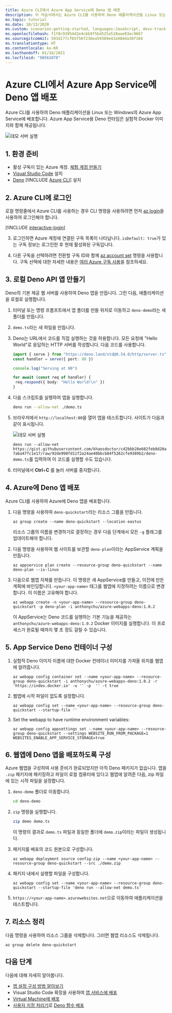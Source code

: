 ```yaml
---
title: Azure CLI에서 Azure App Service에 Deno 앱 배포
description: 이 자습서에서는 Azure CLI를 사용하여 Deno 애플리케이션을 Linux 또는 Windows의 Azure App Service에 배포합니다.
ms.topic: tutorial
ms.date: 10/13/2020
ms.custom: scenarios:getting-started, languages:JavaScript, devx-track-javascript
ms.openlocfilehash: f1f8c93954d2e4cbb8f5bd525a518aae03ec9667
ms.sourcegitcommit: 593d177cfb5f56f236ea59389e43a984da30f104
ms.translationtype: HT
ms.contentlocale: ko-KR
ms.lasthandoff: 01/18/2021
ms.locfileid: "98561078"
---
```

# <a name="deploy-deno-apps-to-azure-app-service-from-the-azure-cli"></a>Azure CLI에서 Azure App Service에 Deno 앱 배포

Azure CLI를 사용하여 Deno 애플리케이션을 Linux 또는 Windows의 Azure App Service에 배포합니다. Azure App Service용 Deno 런타임은 실험적 Docker 이미지와 함께 제공됩니다. 

![데모 서버 실행](../media/deploy-azure/deno-hello-world.png)

## <a name="1-prepare-your-environment"></a>1. 환경 준비

- 활성 구독이 있는 Azure 계정. [체험 계정 만들기](https://azure.microsoft.com/free/?utm_source=campaign&utm_campaign=vscode-tutorial-appservice-deno&mktingSource=vscode-tutorial-appservice-deno)
- [Visual Studio Code](https://code.visualstudio.com/) 설치
- [Deno](https://deno.land/#installation)
[!INCLUDE [Azure CLI](../../includes/azure-cli-prepare-your-environment-no-header.md)] 설치


## <a name="2-sign-in-to-azure-cli"></a>2. Azure CLI에 로그인

로컬 명령줄에서 Azure CLI를 사용하는 경우 CLI 명령을 사용하려면 먼저 [az login](/cli/azure/reference-index#az-login)을 사용하여 로그인해야 합니다.

[!INCLUDE [interactive-login](../../azure-cli/includes/interactive-login.md)]

3. 로그인하면 Azure 계정에 연결된 구독 목록이 나타납니다. `isDefault: true`가 있는 구독 정보는 로그인한 후 현재 활성화된 구독입니다. 

4. 다른 구독을 선택하려면 전환할 구독 ID와 함께 [az account set](/cli/azure/account#az-account-set) 명령을 사용합니다. 구독 선택에 대한 자세한 내용은 [여러 Azure 구독 사용](/cli/azure/manage-azure-subscriptions-azure-cli)을 참조하세요.

## <a name="3-create-local-deno-api-app"></a>3. 로컬 Deno API 앱 만들기

Deno의 기본 제공 웹 서버를 사용하여 Deno 앱을 만듭니다. 그런 다음, 애플리케이션을 로컬로 실행합니다.

1. 터미널 또는 명령 프롬프트에서 앱 폴더를 만들 위치로 이동하고 `deno-demo`라는 새 폴더를 만듭니다.

1. `demo.ts`라는 새 파일을 만듭니다.
1. Deno는 URL에서 코드를 직접 실행하는 것을 허용합니다. 모든 요청에 "Hello World"로 응답하는 HTTP 서버를 작성합니다. 다음 코드를 사용합니다.

    ```typescript
    import { serve } from "https://deno.land/std@0.54.0/http/server.ts"
    const handler = serve({ port: 80 })

    console.log("Serving at 80")

    for await (const req of handler) {
     req.respond({ body: "Hello World!\n" })
    }
    ```

1. 다음 스크립트를 실행하여 앱을 실행합니다.

    ```bash
    deno run --allow-net ./demo.ts
    ```

1. 브라우저에서 `http://localhost:80`을 열어 앱을 테스트합니다. 사이트가 다음과 같이 표시됩니다.

    ![데모 서버 실행](../media/deploy-azure/deno-hello-world.png)

    `deno run --allow-net https://gist.githubusercontent.com/khaosdoctor/cd2bbb28e682feb8d20a7aba47fc1e17/raw/92de998fd11f2a24ae40bbcb84f5262cfe9389b2/deno-demo.ts`를 입력하여 이 코드를 실행할 수도 있습니다.

1. 터미널에서 **Ctrl**+**C** 를 눌러 서버를 중지합니다.

## <a name="4-deploy-deno-app-to-azure"></a>4. Azure에 Deno 앱 배포

Azure CLI를 사용하여 Azure에 Deno 앱을 배포합니다.

1. 다음 명령을 사용하여 `deno-quickstart`라는 리소스 그룹을 만듭니다.

    ```azurecli
    az group create --name deno-quickstart --location eastus
    ```

    리소스 그룹의 이름을 변경하기로 결정하는 경우 다음 단계에서 모든 `-g` 플래그를 업데이트해야 합니다.

1. 다음 명령을 사용하여 웹 사이트를 보관할 `deno-plan`이라는 AppService 계획을 만듭니다.

    ```azurecli
    az appservice plan create --resource-group deno-quickstart --name deno-plan --is-linux
    ```

1. 다음으로 웹앱 자체를 만듭니다. 이 명령은 새 AppService를 만들고, 이전에 만든 계획에 바인딩합니다. `<your-app-name>` 태그를 웹앱에 지정하려는 이름으로 변경합니다. 이 이름은 고유해야 합니다.

    ```azurecli
    az webapp create -n <your-app-name> --resource-group deno-quickstart -p deno-plan -i anthonychu/azure-webapps-deno:1.0.2
    ```

    이 AppService는 Deno 코드를 실행하는 기본 기능을 제공하는 `anthonychu/azure-webapps-deno:1.0.2` Docker 이미지를 실행합니다. 이 프로세스가 완료될 때까지 몇 초 정도 걸릴 수 있습니다.

## <a name="5-configure-app-service-deno-container"></a>5. App Service Deno 컨테이너 구성

1. 실험적 Deno 이미지 이름에 대한 Docker 컨테이너 이미지를 가져올 위치를 웹앱에 알려줍니다.

    ```azurecli
    az webapp config container set --name <your-app-name> --resource-group deno-quickstart -i anthonychu/azure-webapps-deno:1.0.2 -r 'https://index.docker.io' -u '' -p  '' -t true
    ```

1. 웹앱에 시작 파일이 없도록 설정합니다.

    ```azurecli
    az webapp config set --name <your-app-name> --resource-group deno-quickstart --startup-file ''

1. Set the webapp to have runtime environment variables:

    ```azurecli
    az webapp config appsettings set --name <your-app-name> --resource-group deno-quickstart --settings WEBSITE_RUN_FROM_PACKAGE=1 WEBSITES_ENABLE_APP_SERVICE_STORAGE=true
    ```

## <a name="6-configure-deno-app-deployment-to-web-app"></a>6. 웹앱에 Deno 앱을 배포하도록 구성 

Azure 웹앱을 구성하여 사용 준비가 완료되었지만 아직 Deno 패키지가 없습니다. 앱을 `.zip` 패키지에 패키징하고 파일이 로컬 컴퓨터에 있다고 웹앱에 알려준 다음, zip 파일에 있는 시작 파일을 설정합니다. 

1. `deno-demo` 폴더로 이동합니다.

    ```bash
    cd deno-demo
    ```

1. `zip` 명령을 실행합니다.

    ```bash
    zip demo demo.ts
    ```

    이 명령의 결과로 `demo.ts` 파일과 동일한 폴더에 `demo.zip`이라는 파일이 생성됩니다.

1. 패키지를 배포의 코드 원본으로 구성합니다.

    ```azurecli
    az webapp deployment source config-zip --name <your-app-name> --resource-group deno-quickstart --src ./demo.zip
    ```

1. 패키지 내에서 실행할 파일을 구성합니다.

    ```azurecli
    az webapp config set --name <your-app-name> --resource-group deno-quickstart --startup-file 'deno run --allow-net demo.ts'
    ```

1. `https://<your-app-name>.azurewebsites.net`으로 이동하여 애플리케이션을 테스트합니다. 

## <a name="7-clean-up-resources"></a>7. 리소스 정리

다음 명령을 사용하여 리소스 그룹을 삭제합니다. 그러면 웹앱 리소스도 삭제됩니다.

```azurecli
az group delete deno-quickstart
```

## <a name="next-steps"></a>다음 단계

다음에 대해 자세히 알아봅니다.
* [앱 설정 구성 방법 알아보기](../how-to/configure-web-app-settings.md)
* Visual Studio Code 확장을 사용하여 [앱 서비스에 배포](./deploy-nodejs-azure-app-service-with-visual-studio-code.md)
* [Virtual Machine에 배포](./nodejs-virtual-machine-vm/introduction.md)
* [사용자 지정 처리기](/azure/azure-functions/functions-custom-handlers)로 [Deno 함수 배포](https://github.com/anthonychu/azure-functions-deno-worker)